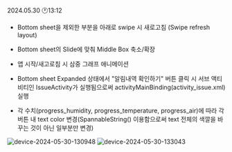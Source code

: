 2024.05.30 🕐13:12

- Bottom sheet을 제외한 부분을 아래로 swipe 시 새로고침 (Swipe refresh layout)
- Bottom sheet의 Slide에 맞춰 Middle Box 축소/확장
- 앱 시작/새고로침 시 삼중 그래프 애니메이션
- Bottom sheet Expanded 상태에서 "알림내역 확인하기" 버튼 클릭 시 서브 액티비티인 IssueActivity가 실행됨으로써 activityMainBinding(activity_issue.xml) 실행

- 각 수치(progress_humidity, progress_temperature, progress_air)에 따라 각 버튼 내 text color 변경(SpannableString() 이용함으로써 text 전체의 색깔을 바꾸는 것이 아닌 일부분만 변경)

![device-2024-05-30-130948](https://github.com/Gahyun-313/Garden1/assets/78289372/0d484207-00bd-4707-a9f0-e68894c0973e)
![device-2024-05-30-133043](https://github.com/Gahyun-313/Garden1/assets/78289372/96386502-d4d5-4ed9-a985-0b6bc9450c39)
